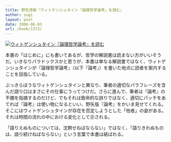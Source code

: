 ```yaml
---
title: 野矢茂樹『ウィトゲンシュタイン『論理哲学論考』を読む』
author: sugi
layout: post
date: 2006-06-03
url: /book/1373/
---
```

<a href="http://www.amazon.co.jp/exec/obidos/ASIN/4480089810/chezsugi-22/ref=nosim/" name="amazletlink" target="_blank"><img src="http://i0.wp.com/ec2.images-amazon.com/images/I/51Y7KGKZQJL.SL160.jpg?w=660" alt="ウィトゲンシュタイン『論理哲学論考』を読む" class="alignleft" data-recalc-dims="1" /></a>

本書の「はじめに」にも書いてあるが、哲学の解説書は読まない方がいいそうだ。いきなりパラドックスかと思うが、本書は単なる解説書ではなく、ウィトゲンシュタインが『論理哲学論考』（以下『論考』）を書いた地点に読者を案内することを目指している。

ぶっきらぼうなウィトゲンシュタインと異なり、筆者の適切なパラフレーズを含んだ語り口はまさにその仕事にうってつけだ。さらに進んで、筆者は『論考』の不備を指摘するのだけど、でもそれは致命的な誤りではなく、適切にパッチをあてれば『論考』は使い物になるといい、野矢版『論考』をかいま見せてくれる。そこにはウィトゲンシュタインが存在を否定しようとした「他者」の姿がある。それは時間の流れの中における変化として示される。

「語りえぬものについては、沈黙せねばならない」ではなく、「語りきれぬものは、語り続けねばならない」という言葉で本書は結ばれる。

